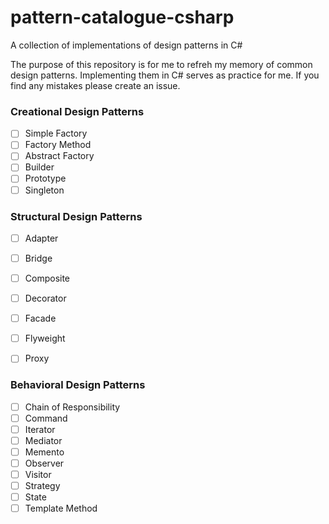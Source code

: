 # pattern-catalogue-csharp
A collection of implementations of design patterns in C#

The purpose of this repository is for me to refreh my memory of common design patterns. Implementing them in C# serves as practice for me. If you find any mistakes please create an issue.

### Creational Design Patterns

- [ ] Simple Factory
- [ ] Factory Method
- [ ] Abstract Factory
- [ ] Builder
- [ ] Prototype
- [ ] Singleton

### Structural Design Patterns
- [ ] Adapter
- [ ] Bridge
- [ ] Composite
- [ ] Decorator
- [ ] Facade
- [ ] Flyweight
- [ ] Proxy


### Behavioral Design Patterns
- [ ] Chain of Responsibility
- [ ] Command
- [ ] Iterator
- [ ] Mediator
- [ ] Memento
- [ ] Observer
- [ ] Visitor
- [ ] Strategy
- [ ] State
- [ ] Template Method
